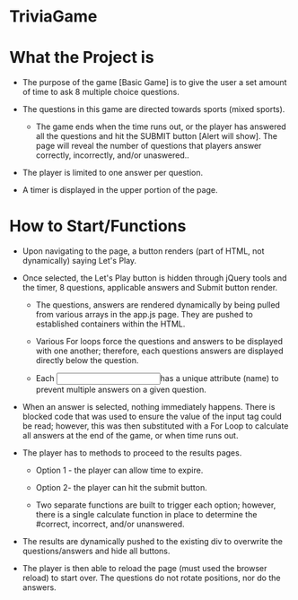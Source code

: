 # TriviaGame

# What the Project is

* The purpose of the game [Basic Game] is to give the user a set amount of time to ask 8 multiple choice questions. 

* The questions in this game are directed towards sports (mixed sports). 

  * The game ends when the time runs out, or the player has answered all the questions and hit the SUBMIT button [Alert will show]. The page will reveal the number of questions that players answer correctly, incorrectly, and/or unaswered..

* The player is limited to one answer per question.

* A timer is displayed in the upper portion of the page.

# How to Start/Functions

* Upon navigating to the page, a button renders (part of HTML, not dynamically) saying Let's Play.

* Once selected, the Let's Play button is hidden through jQuery tools and the timer, 8 questions, applicable answers and Submit button render.

    * The questions, answers are rendered dynamically by being pulled from various arrays in the app.js page. They are pushed to established containers within the HTML.

    * Various For loops force the questions and answers to be displayed with one another; therefore, each questions answers are displayed directly below the question.

    * Each <input>has a unique attribute (name) to prevent multiple answers on a given question.

* When an answer is selected, nothing immediately happens. There is blocked code that was used to ensure the value of the input tag could be read; however, this was then substituted with a For Loop to calculate all answers at the end of the game, or when time runs out.

* The player has to methods to proceed to the results pages.

    * Option 1 - the player can allow time to expire.

    * Option 2- the player can hit the submit button.

    * Two separate functions are built to trigger each option; however, there is a single calculate function in place to determine the #correct, incorrect, and/or unanswered.

* The results are dynamically pushed to the existing div to overwrite the questions/answers and hide all buttons.

* The player is then able to reload the page (must used the browser reload) to start over. The questions do not rotate positions, nor do the answers.